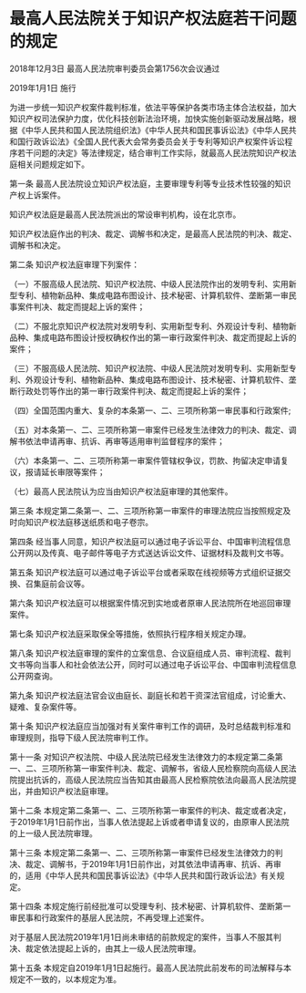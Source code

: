 # 最高人民法院关于知识产权法庭若干问题的规定

2018年12月3日 最高人民法院审判委员会第1756次会议通过

2019年1月1日 施行

<!-- INFO END -->

为进一步统一知识产权案件裁判标准，依法平等保护各类市场主体合法权益，加大知识产权司法保护力度，优化科技创新法治环境，加快实施创新驱动发展战略，根据《中华人民共和国人民法院组织法》《中华人民共和国民事诉讼法》《中华人民共和国行政诉讼法》《全国人民代表大会常务委员会关于专利等知识产权案件诉讼程序若干问题的决定》等法律规定，结合审判工作实际，就最高人民法院知识产权法庭相关问题规定如下。

第一条 最高人民法院设立知识产权法庭，主要审理专利等专业技术性较强的知识产权上诉案件。

知识产权法庭是最高人民法院派出的常设审判机构，设在北京市。

知识产权法庭作出的判决、裁定、调解书和决定，是最高人民法院的判决、裁定、调解书和决定。

第二条 知识产权法庭审理下列案件：

（一）不服高级人民法院、知识产权法院、中级人民法院作出的发明专利、实用新型专利、植物新品种、集成电路布图设计、技术秘密、计算机软件、垄断第一审民事案件判决、裁定而提起上诉的案件；

（二）不服北京知识产权法院对发明专利、实用新型专利、外观设计专利、植物新品种、集成电路布图设计授权确权作出的第一审行政案件判决、裁定而提起上诉的案件；

（三）不服高级人民法院、知识产权法院、中级人民法院对发明专利、实用新型专利、外观设计专利、植物新品种、集成电路布图设计、技术秘密、计算机软件、垄断行政处罚等作出的第一审行政案件判决、裁定而提起上诉的案件；

（四）全国范围内重大、复杂的本条第一、二、三项所称第一审民事和行政案件;

（五）对本条第一、二、三项所称第一审案件已经发生法律效力的判决、裁定、调解书依法申请再审、抗诉、再审等适用审判监督程序的案件；

（六）本条第一、二、三项所称第一审案件管辖权争议，罚款、拘留决定申请复议，报请延长审限等案件；

（七）最高人民法院认为应当由知识产权法庭审理的其他案件。

第三条 本规定第二条第一、二、三项所称第一审案件的审理法院应当按照规定及时向知识产权法庭移送纸质和电子卷宗。

第四条 经当事人同意，知识产权法庭可以通过电子诉讼平台、中国审判流程信息公开网以及传真、电子邮件等电子方式送达诉讼文件、证据材料及裁判文书等。

第五条 知识产权法庭可以通过电子诉讼平台或者采取在线视频等方式组织证据交换、召集庭前会议等。

第六条 知识产权法庭可以根据案件情况到实地或者原审人民法院所在地巡回审理案件。

第七条 知识产权法庭采取保全等措施，依照执行程序相关规定办理。

第八条 知识产权法庭审理的案件的立案信息、合议庭组成人员、审判流程、裁判文书等向当事人和社会依法公开，同时可以通过电子诉讼平台、中国审判流程信息公开网查询。

第九条 知识产权法庭法官会议由庭长、副庭长和若干资深法官组成，讨论重大、疑难、复杂案件等。

第十条 知识产权法庭应当加强对有关案件审判工作的调研，及时总结裁判标准和审理规则，指导下级人民法院审判工作。

第十一条 对知识产权法院、中级人民法院已经发生法律效力的本规定第二条第一、二、三项所称第一审案件判决、裁定、调解书，省级人民检察院向高级人民法院提出抗诉的，高级人民法院应当告知其由最高人民检察院依法向最高人民法院提出，并由知识产权法庭审理。

第十二条 本规定第二条第一、二、三项所称第一审案件的判决、裁定或者决定，于2019年1月1日前作出，当事人依法提起上诉或者申请复议的，由原审人民法院的上一级人民法院审理。

第十三条 本规定第二条第一、二、三项所称第一审案件已经发生法律效力的判决、裁定、调解书，于2019年1月1日前作出，对其依法申请再审、抗诉、再审的，适用《中华人民共和国民事诉讼法》《中华人民共和国行政诉讼法》有关规定。

第十四条 本规定施行前经批准可以受理专利、技术秘密、计算机软件、垄断第一审民事和行政案件的基层人民法院，不再受理上述案件。

对于基层人民法院2019年1月1日尚未审结的前款规定的案件，当事人不服其判决、裁定依法提起上诉的，由其上一级人民法院审理。

第十五条 本规定自2019年1月1日起施行。最高人民法院此前发布的司法解释与本规定不一致的，以本规定为准。

